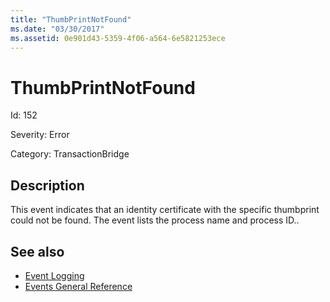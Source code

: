 ```yaml
---
title: "ThumbPrintNotFound"
ms.date: "03/30/2017"
ms.assetid: 0e901d43-5359-4f06-a564-6e5821253ece
---
```

# ThumbPrintNotFound
Id: 152  
  
 Severity: Error  
  
 Category: TransactionBridge  
  
## Description  
 This event indicates that an identity certificate with the specific thumbprint could not be found. The event lists the process name and process ID..  
  
## See also

- [Event Logging](../../../../../docs/framework/wcf/diagnostics/event-logging/index.md)
- [Events General Reference](../../../../../docs/framework/wcf/diagnostics/event-logging/events-general-reference.md)
